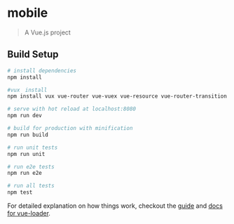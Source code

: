 # mobile

> A Vue.js project

## Build Setup

``` bash
# install dependencies
npm install

#vux　install
npm install vux vue-router vue-vuex vue-resource vue-router-transition

# serve with hot reload at localhost:8080
npm run dev

# build for production with minification
npm run build

# run unit tests
npm run unit

# run e2e tests
npm run e2e

# run all tests
npm test
```
For detailed explanation on how things work, checkout the [guide](http://vuejs-templates.github.io/webpack/) and [docs for vue-loader](http://vuejs.github.io/vue-loader).
